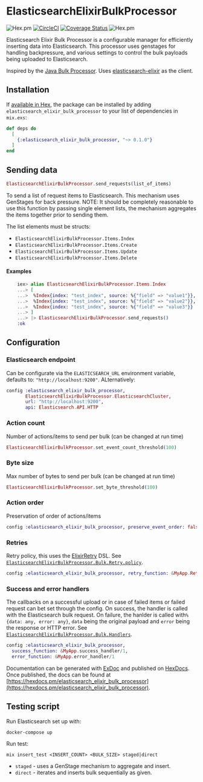 # ElasticsearchElixirBulkProcessor

![Hex.pm](https://img.shields.io/hexpm/v/elasticsearch_elixir_bulk_processor)
[![CircleCI](https://circleci.com/gh/sashman/elasticsearch_elixir_bulk_processor.svg?style=svg)](https://circleci.com/gh/sashman/elasticsearch_elixir_bulk_processor)
[![Coverage Status](https://coveralls.io/repos/github/sashman/elasticsearch_elixir_bulk_processor/badge.svg?branch=master)](https://coveralls.io/github/sashman/elasticsearch_elixir_bulk_processor?branch=master)
![Hex.pm](https://img.shields.io/hexpm/l/elasticsearch_elixir_bulk_processor)

Elasticsearch Elixir Bulk Processor is a configurable manager for efficiently inserting data into Elasticsearch.
This processor uses genstages for handling backpressure, and various settings to control the bulk payloads being uploaded to Elasticsearch.

Inspired by the [Java Bulk Processor](https://www.elastic.co/guide/en/elasticsearch/client/java-api/current/java-docs-bulk-processor.html). Uses [elasticsearch-elixir](https://github.com/danielberkompas/elasticsearch-elixir) as the client.

## Installation

If [available in Hex](https://hex.pm/packages/elasticsearch_elixir_bulk_processor), the package can be installed
by adding `elasticsearch_elixir_bulk_processor` to your list of dependencies in `mix.exs`:

```elixir
def deps do
  [
    {:elasticsearch_elixir_bulk_processor, "~> 0.1.0"}
  ]
end
```

## Sending data

```elixir
ElasticsearchElixirBulkProcessor.send_requests(list_of_items)
```

To send a list of request items to Elasticsearch. This mechanism uses GenStages for back pressure.
NOTE: It should be completely reasonable to use this function by passing single element lists, the mechanism aggregates the items together prior to sending them.

The list elements must be structs:

- `ElasticsearchElixirBulkProcessor.Items.Index`
- `ElasticsearchElixirBulkProcessor.Items.Create`
- `ElasticsearchElixirBulkProcessor.Items.Update`
- `ElasticsearchElixirBulkProcessor.Items.Delete`

#### Examples

```elixir
    iex> alias ElasticsearchElixirBulkProcessor.Items.Index
    ...> [
    ...>  %Index{index: "test_index", source: %{"field" => "value1"}},
    ...>  %Index{index: "test_index", source: %{"field" => "value2"}},
    ...>  %Index{index: "test_index", source: %{"field" => "value3"}}
    ...> ]
    ...> |> ElasticsearchElixirBulkProcessor.send_requests()
    :ok
```

## Configuration

### Elasticsearch endpoint

Can be configurate via the `ELASTICSEARCH_URL` environment variable, defaults to: `"http://localhost:9200"`. ALternatively:

```elixir
config :elasticsearch_elixir_bulk_processor,
       ElasticsearchElixirBulkProcessor.ElasticsearchCluster,
       url: "http://localhost:9200",
       api: Elasticsearch.API.HTTP
```

### Action count

Number of actions/items to send per bulk (can be changed at run time)

```elixir
ElasticsearchElixirBulkProcessor.set_event_count_threshold(100)
```

### Byte size

Max number of bytes to send per bulk (can be changed at run time)

```elixir
ElasticsearchElixirBulkProcessor.set_byte_threshold(100)
```

### Action order

Preservation of order of actions/items

```elixir
config :elasticsearch_elixir_bulk_processor, preserve_event_order: false
```

### Retries

Retry policy, this uses the [ElixirRetry](https://github.com/safwank/ElixirRetry) DSL. See [`ElasticsearchElixirBulkProcessor.Bulk.Retry.policy`](https://github.com/sashman/elasticsearch_elixir_bulk_processor/blob/0d015282315c016db07334824c7b98c858d43658/lib/elasticsearch_elixir_bulk_processor/bulk/retry.ex#L29).

```elixir
config :elasticsearch_elixir_bulk_processor, retry_function: &MyApp.Retry.policy/0
```

### Success and error handlers

The callbacks on a successful upload or in case of failed items or failed request can bet set through the config.
On success, the handler is called with the Elasticsearch bulk request. On failure, the hanlder is called with`%{data: any, error: any}`, `data` being the original payload and `error` being the response or HTTP error.
See [`ElasticsearchElixirBulkProcessor.Bulk.Handlers`](https://github.com/sashman/elasticsearch_elixir_bulk_processor/blob/master/lib/elasticsearch_elixir_bulk_processor/bulk/handlers.ex).

```elixir
config :elasticsearch_elixir_bulk_processor,
  success_function: &MyApp.success_handler/1,
  error_function: &MyApp.error_handler/1
```

Documentation can be generated with [ExDoc](https://github.com/elixir-lang/ex_doc)
and published on [HexDocs](https://hexdocs.pm). Once published, the docs can
be found at [https://hexdocs.pm/elasticsearch_elixir_bulk_processor](https://hexdocs.pm/elasticsearch_elixir_bulk_processor).

## Testing script

Run Elasticsearch set up with:

```
docker-compose up
```

Run test:

```
mix insert_test <INSERT_COUNT> <BULK_SIZE> staged|direct
```

- `staged` - uses a GenStage mechanism to aggregate and insert.
- `direct` - iterates and inserts bulk sequentially as given.
